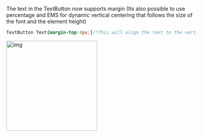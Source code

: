 The text in the TextButton now supports margin (Its also possible to use percentage and EMS for dynamic vertical centering that follows the size of the font and the element height)  <!--more--> 
```css
TextButton Text{margin-top:4px;}/*This will align the text to the vertical center*/
```
<img width="240" alt="img" src="https://dl.dropboxusercontent.com/u/2559476/button_vid02844.gif">
